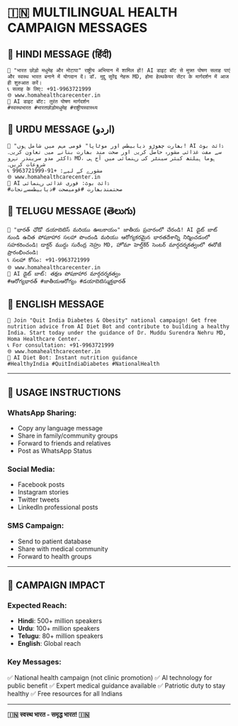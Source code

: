 # 🇮🇳 MULTILINGUAL HEALTH CAMPAIGN MESSAGES

## 📱 **HINDI MESSAGE** (हिंदी)
```
🏥 "भारत छोड़ो मधुमेह और मोटापा" राष्ट्रीय अभियान में शामिल हों! AI डाइट बॉट से मुफ्त पोषण सलाह पाएं और स्वस्थ भारत बनाने में योगदान दें। डॉ. मुद्दु सुरेंद्र नेहरू MD, होमा हेल्थकेयर सेंटर के मार्गदर्शन में आज ही शुरुआत करें।
📞 सलाह के लिए: +91-9963721999
🌐 www.homahealthcarecenter.in
🤖 AI डाइट बॉट: तुरंत पोषण मार्गदर्शन
#स्वस्थभारत #भारतछोड़ोमधुमेह #राष्ट्रीयस्वास्थ्य
```

## 📱 **URDU MESSAGE** (اردو)
```
🏥 "بھارت چھوڑو ذیابیطس اور موٹاپا" قومی مہم میں شامل ہوں! AI ڈائٹ بوٹ سے مفت غذائی مشورہ حاصل کریں اور صحت مند بھارت بنانے میں تعاون کریں۔ ڈاکٹر مدو سریندر نہرو MD، ہوما ہیلتھ کیئر سینٹر کی رہنمائی میں آج ہی شروعات کریں۔
📞 مشورے کے لیے: +91-9963721999
🌐 www.homahealthcarecenter.in
🤖 AI ڈائٹ بوٹ: فوری غذائی رہنمائی
#صحتمندبھارت #قومیصحت #ذیابیطسسےنجات
```

## 📱 **TELUGU MESSAGE** (తెలుగు)
```
🏥 "భారత్ ఛోడో డయాబెటిస్ మరియు ఊబకాయం" జాతీయ ప్రచారంలో చేరండి! AI డైట్ బాట్ నుండి ఉచిత పోషకాహార సలహా పొందండి మరియు ఆరోగ్యకరమైన భారతదేశాన్ని నిర్మించడంలో సహకరించండి। డాక్టర్ ముద్దు సురేంద్ర నెహ్రు MD, హోమా హెల్త్‌కేర్ సెంటర్ మార్గదర్శకత్వంలో ఈరోజే ప్రారంభించండి।
📞 సలహా కోసం: +91-9963721999
🌐 www.homahealthcarecenter.in
🤖 AI డైట్ బాట్: తక్షణ పోషకాహార మార్గదర్శకత్వం
#ఆరోగ్యభారత్ #జాతీయఆరోగ్యం #డయాబెటిస్ముక్తభారత్
```

## 📱 **ENGLISH MESSAGE**
```
🏥 Join "Quit India Diabetes & Obesity" national campaign! Get free nutrition advice from AI Diet Bot and contribute to building a healthy India. Start today under the guidance of Dr. Muddu Surendra Nehru MD, Homa Healthcare Center.
📞 For consultation: +91-9963721999
🌐 www.homahealthcarecenter.in
🤖 AI Diet Bot: Instant nutrition guidance
#HealthyIndia #QuitIndiaDiabetes #NationalHealth
```

---

## 🚀 **USAGE INSTRUCTIONS**

### **WhatsApp Sharing:**
- Copy any language message
- Share in family/community groups
- Forward to friends and relatives
- Post as WhatsApp Status

### **Social Media:**
- Facebook posts
- Instagram stories
- Twitter tweets
- LinkedIn professional posts

### **SMS Campaign:**
- Send to patient database
- Share with medical community
- Forward to health groups

---

## 🎯 **CAMPAIGN IMPACT**

### **Expected Reach:**
- **Hindi**: 500+ million speakers
- **Urdu**: 100+ million speakers  
- **Telugu**: 80+ million speakers
- **English**: Global reach

### **Key Messages:**
✅ National health campaign (not clinic promotion)
✅ AI technology for public benefit
✅ Expert medical guidance available
✅ Patriotic duty to stay healthy
✅ Free resources for all Indians

---

**🇮🇳 स्वस्थ भारत - समृद्ध भारत! 🇮🇳**